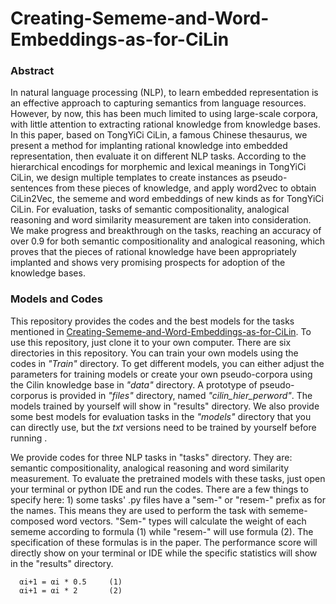 # Creating-Sememe-and-Word-Embeddings-as-for-CiLin

### Abstract

In natural language processing (NLP), to learn embedded representation is an effective approach to capturing semantics from language resources. However, by now, this has been much limited to using large-scale corpora, with little attention to extracting rational knowledge from knowledge bases. In this paper, based on TongYiCi CiLin, a famous Chinese thesaurus, we present a method for implanting rational knowledge into embedded representation, then evaluate it on different NLP tasks. According to the hierarchical encodings for morphemic and lexical meanings in TongYiCi CiLin, we design multiple templates to create instances as pseudo-sentences from these pieces of knowledge, and apply word2vec to obtain CiLin2Vec, the sememe and word embeddings of new kinds as for TongYiCi CiLin. For evaluation, tasks of semantic compositionality, analogical reasoning and word similarity measurement are taken into consideration. We make progress and breakthrough on the tasks, reaching an accuracy of over 0.9 for both semantic compositionality and analogical reasoning, which proves that the pieces of rational knowledge have been appropriately implanted and shows very promising prospects for adoption of the knowledge bases.


### Models and Codes

This repository provides the codes and the best models for the tasks mentioned in [Creating-Sememe-and-Word-Embeddings-as-for-CiLin](https://github.com/ariaduan/Creating-Sememe-and-Word-Embeddings-as-for-CiLin/blob/master/Creating%20Sememe%20and%20Word%20Embeddings%20as%20for%20CiLin.pdf). To use this repository, just clone it to your own computer. There are six directories in this repository. You can train your own models using the codes in *"Train"* directory. To get different models, you can either adjust the parameters for training models or create your own pseudo-corpora using the Cilin knowledge base in *"data"* directory. A prototype of pseudo-corporus is provided in *"files"* directory, named *"cilin_hier_perword"*. The models trained by yourself will show in "results" directory. We also provide some best models for evaluation tasks in the *"models"* directory that you can directly use, but the *txt* versions need to be trained by yourself before running .

We provide codes for three NLP tasks in "tasks" directory. They are: semantic compositionality, analogical reasoning and word similarity measurement. To evaluate the pretrained models with these tasks, just open your terminal or python IDE and run the codes. There are a few things to specify here: 1) some tasks' .py files have a "sem-" or "resem-" prefix as for the names. This means they are used to perform the task with sememe-composed word vectors. "Sem-" types will calculate the weight of each sememe according to formula (1) while "resem-" will use formula (2). The specification of these formulas is in the paper. The performance score will directly show on your terminal or IDE while the specific statistics will show in the "results" directory.
      
      αi+1 = αi * 0.5     (1)
      αi+1 = αi * 2       (2)
